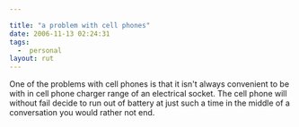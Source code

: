 ```yaml
---

title: "a problem with cell phones"
date: 2006-11-13 02:24:31
tags:
  -  personal
layout: rut
---
```


One of the problems with cell phones is that it isn't always convenient to be with in cell phone charger range of an electrical socket.  The cell phone will without fail decide to run out of battery at just such a time in the middle of a conversation you would rather not end.

